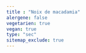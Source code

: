 ```yaml
---
title : "Noix de macadamia"
alergene: false
vegetarien: true
vegan: true
type: "sec"
sitemap_exclude: true
--- 
```

